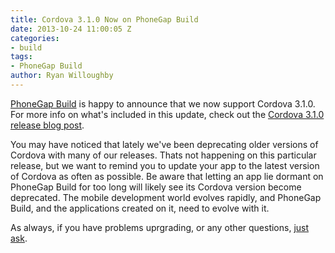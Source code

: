 ```yaml
---
title: Cordova 3.1.0 Now on PhoneGap Build
date: 2013-10-24 11:00:05 Z
categories:
- build
tags:
- PhoneGap Build
author: Ryan Willoughby
---
```


[PhoneGap Build](http://build.phonegap.com) is happy to announce that we now support Cordova 3.1.0. For more info on what's included in 
this update, check out the [Cordova 3.1.0 release blog post](http://cordova.apache.org/blog/releases/2013/10/02/cordova-31.html).

You may have noticed that lately we've been deprecating older versions of Cordova with many of our releases. Thats not happening on 
this particular release, but we want to remind you to update your app to the latest version of Cordova as often as possible. Be aware 
that letting an app lie dormant on PhoneGap Build for too long will likely see its Cordova version become deprecated. The mobile 
development world evolves rapidly, and PhoneGap Build, and the applications created on it, need to evolve with it. 

As always, if you have problems uprgrading, or any other questions, [just ask](http://community.phonegap.com/nitobi).